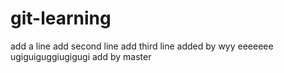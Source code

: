 # git-learning
add a line
add second line
add third line
added by wyy
eeeeeee ugiguiguggiugigugi
add by master
